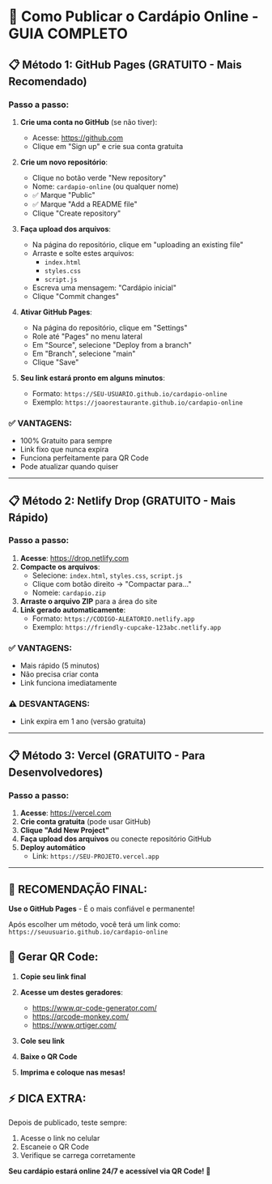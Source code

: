 # 🚀 Como Publicar o Cardápio Online - GUIA COMPLETO

## 📋 Método 1: GitHub Pages (GRATUITO - Mais Recomendado)

### Passo a passo:

1. **Crie uma conta no GitHub** (se não tiver):
   - Acesse: https://github.com
   - Clique em "Sign up" e crie sua conta gratuita

2. **Crie um novo repositório**:
   - Clique no botão verde "New repository"
   - Nome: `cardapio-online` (ou qualquer nome)
   - ✅ Marque "Public" 
   - ✅ Marque "Add a README file"
   - Clique "Create repository"

3. **Faça upload dos arquivos**:
   - Na página do repositório, clique em "uploading an existing file"
   - Arraste e solte estes arquivos:
     - `index.html`
     - `styles.css`
     - `script.js`
   - Escreva uma mensagem: "Cardápio inicial"
   - Clique "Commit changes"

4. **Ativar GitHub Pages**:
   - Na página do repositório, clique em "Settings"
   - Role até "Pages" no menu lateral
   - Em "Source", selecione "Deploy from a branch"
   - Em "Branch", selecione "main"
   - Clique "Save"

5. **Seu link estará pronto em alguns minutos**:
   - Formato: `https://SEU-USUARIO.github.io/cardapio-online`
   - Exemplo: `https://joaorestaurante.github.io/cardapio-online`

### ✅ VANTAGENS:
- 100% Gratuito para sempre
- Link fixo que nunca expira
- Funciona perfeitamente para QR Code
- Pode atualizar quando quiser

---

## 📋 Método 2: Netlify Drop (GRATUITO - Mais Rápido)

### Passo a passo:

1. **Acesse**: https://drop.netlify.com
2. **Compacte os arquivos**:
   - Selecione: `index.html`, `styles.css`, `script.js`
   - Clique com botão direito → "Compactar para..."
   - Nomeie: `cardapio.zip`
3. **Arraste o arquivo ZIP** para a área do site
4. **Link gerado automaticamente**:
   - Formato: `https://CODIGO-ALEATORIO.netlify.app`
   - Exemplo: `https://friendly-cupcake-123abc.netlify.app`

### ✅ VANTAGENS:
- Mais rápido (5 minutos)
- Não precisa criar conta
- Link funciona imediatamente

### ⚠️ DESVANTAGENS:
- Link expira em 1 ano (versão gratuita)

---

## 📋 Método 3: Vercel (GRATUITO - Para Desenvolvedores)

### Passo a passo:

1. **Acesse**: https://vercel.com
2. **Crie conta gratuita** (pode usar GitHub)
3. **Clique "Add New Project"**
4. **Faça upload dos arquivos** ou conecte repositório GitHub
5. **Deploy automático**
   - Link: `https://SEU-PROJETO.vercel.app`

---

## 🎯 RECOMENDAÇÃO FINAL:

**Use o GitHub Pages** - É o mais confiável e permanente!

Após escolher um método, você terá um link como:
`https://seuusuario.github.io/cardapio-online`

## 📱 Gerar QR Code:

1. **Copie seu link final**
2. **Acesse um destes geradores**:
   - https://www.qr-code-generator.com/
   - https://qrcode-monkey.com/
   - https://www.qrtiger.com/

3. **Cole seu link**
4. **Baixe o QR Code**
5. **Imprima e coloque nas mesas!**

## ⚡ DICA EXTRA:

Depois de publicado, teste sempre:
1. Acesse o link no celular
2. Escaneie o QR Code 
3. Verifique se carrega corretamente

**Seu cardápio estará online 24/7 e acessível via QR Code! 🎉**
